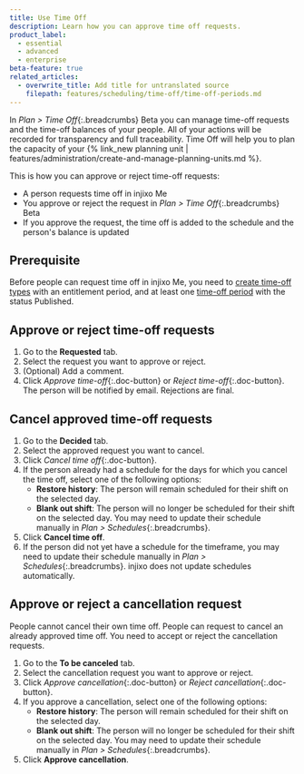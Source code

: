 ```yaml
---
title: Use Time Off
description: Learn how you can approve time off requests.
product_label:
  - essential
  - advanced
  - enterprise
beta-feature: true
related_articles:
  - overwrite_title: Add title for untranslated source
    filepath: features/scheduling/time-off/time-off-periods.md
---
```


In _Plan > Time Off_{:.breadcrumbs} <span class="beta-icon">Beta</span> you can manage time-off requests and the time-off balances of your people.
All of your actions will be recorded for transparency and full traceability. Time Off will help you to plan the capacity of your {% link_new planning unit | features/administration/create-and-manage-planning-units.md %}.

This is how you can approve or reject time-off requests:

- A person requests time off in injixo Me <!-- add link later -->
- You approve or reject the request in _Plan > Time Off_{:.breadcrumbs} <span class="beta-icon">Beta</span>
- If you approve the request, the time off is added to the schedule and the person's balance is updated

## Prerequisite
Before people can request time off in injixo Me, you need to [create time-off types](https://help.injixo.com/time-off-types#create-a-time-off-type) with an entitlement period, and at least one [time-off period](https://help.injixo.com/time-off-types#create-a-time-off-period) with the status Published.

## Approve or reject time-off requests

1. Go to the **Requested** tab.
2. Select the request you want to approve or reject.
3. (Optional) Add a comment.
4. Click *Approve time-off*{:.doc-button} or *Reject time-off*{:.doc-button}.  
   The person will be notified by email. Rejections are final.

## Cancel approved time-off requests

1. Go to the **Decided** tab.
2. Select the approved request you want to cancel.
3. Click *Cancel time off*{:.doc-button}.
4. If the person already had a schedule for the days for which you cancel the time off, select one of the following options:
      - **Restore history**: The person will remain scheduled for their shift on the selected day.
      - **Blank out shift**: The person will no longer be scheduled for their shift on the selected day. You may need to update their schedule manually in *Plan > Schedules*{:.breadcrumbs}.
5. Click **Cancel time off**.
4. If the person did not yet have a schedule for the timeframe, you may need to update their schedule manually in *Plan > Schedules*{:.breadcrumbs}. injixo does not update schedules automatically.

## Approve or reject a cancellation request

People cannot cancel their own time off. People can request to cancel an already approved time off.
You need to accept or reject the cancellation requests. 

1. Go to the **To be canceled** tab.
2. Select the cancellation request you want to approve or reject.
3. Click *Approve cancellation*{:.doc-button} or *Reject cancellation*{:.doc-button}.
4. If you approve a cancellation, select one of the following options:
      - **Restore history**: The person will remain scheduled for their shift on the selected day.
      - **Blank out shift**: The person will no longer be scheduled for their shift on the selected day. You may need to update their schedule manually in *Plan > Schedules*{:.breadcrumbs}.
5. Click **Approve cancellation**.
